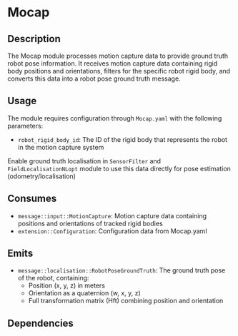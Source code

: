 # Mocap

## Description

The Mocap module processes motion capture data to provide ground truth robot pose information. It receives motion capture data containing rigid body positions and orientations, filters for the specific robot rigid body, and converts this data into a robot pose ground truth message.

## Usage

The module requires configuration through `Mocap.yaml` with the following parameters:

- `robot_rigid_body_id`: The ID of the rigid body that represents the robot in the motion capture system

Enable ground truth localisation in `SensorFilter` and `FieldLocalisationNLopt` module to use this data directly for pose estimation (odometry/localisation)

## Consumes

- `message::input::MotionCapture`: Motion capture data containing positions and orientations of tracked rigid bodies
- `extension::Configuration`: Configuration data from Mocap.yaml

## Emits

- `message::localisation::RobotPoseGroundTruth`: The ground truth pose of the robot, containing:
  - Position (x, y, z) in meters
  - Orientation as a quaternion (w, x, y, z)
  - Full transformation matrix (Hft) combining position and orientation

## Dependencies
